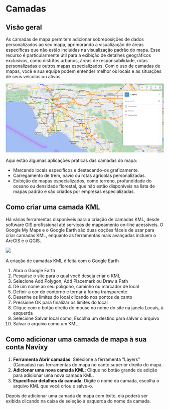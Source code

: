# Camadas

## Visão geral

As camadas de mapa permitem adicionar sobreposições de dados personalizados ao seu mapa, aprimorando a visualização de áreas específicas que não estão incluídas na visualização padrão do mapa. Esse recurso é particularmente útil para a exibição de detalhes geográficos exclusivos, como distritos urbanos, áreas de responsabilidade, rotas personalizadas e outros mapas especializados. Com o uso de camadas de mapas, você e sua equipe podem entender melhor os locais e as situações de seus veículos ou ativos.

![image-20240807-205554.png](attachments/image-20240807-205554.png)

Aqui estão algumas aplicações práticas das camadas do mapa:

- Marcando locais específicos e destacando-os graficamente.
- Carregamento de trem, navio ou rotas agrícolas personalizadas.
- Exibição de mapas especializados, como terreno, profundidade do oceano ou densidade florestal, que não estão disponíveis na lista de mapas padrão e são criados por empresas especializadas.

## Como criar uma camada KML

Há várias ferramentas disponíveis para a criação de camadas KML, desde software GIS profissional até serviços de mapeamento on-line acessíveis. O Google My Maps e o Google Earth são duas opções fáceis de usar para criar camadas KML, enquanto as ferramentas mais avançadas incluem o ArcGIS e o QGIS.

![](https://squaregps.atlassian.net/wiki/images/icons/grey_arrow_down.png)

A criação de camadas KML é feita com o Google Earth

1. Abra o Google Earth
2. Pesquise o site para o qual você deseja criar o KML
3. Selecione Add Polygon, Add Placemark ou Draw a Path
4. Dê um nome ao seu polígono, caminho ou marcador de local
5. Definir a cor do contorno e tornar a forma transparente
6. Desenhe os limites do local clicando nos pontos de canto
7. Pressione OK para finalizar os limites do local
8. Clique com o botão direito do mouse no nome do site na janela Locais, à esquerda
9. Selecione Salvar local como, Escolha um destino para salvar o arquivo
10. Salvar o arquivo como um KML

## Como adicionar uma camada de mapa à sua conta Navixy

1. **Ferramenta Abrir camadas**: Selecione a ferramenta "Layers" (Camadas) nas ferramentas do mapa no canto superior direito do mapa.
2. **Adicionar uma nova camada KML**: Clique no botão grande de adição para adicionar uma nova camada KML.
3. **Especificar detalhes da camada**: Digite o nome da camada, escolha o arquivo KML que você criou e salve-o.

Depois de adicionar uma camada de mapa com êxito, ela poderá ser exibida clicando na caixa de seleção à esquerda do nome da camada.